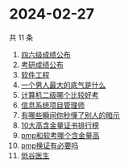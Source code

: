 # 2024-02-27

共 11 条

<!-- BEGIN ZHIHUSEARCH -->
<!-- 最后更新时间 Tue Feb 27 2024 12:09:19 GMT+0800 (China Standard Time) -->
1. [四六级成绩公布](https://www.zhihu.com/search?q=四六级成绩公布)
1. [考研成绩公布](https://www.zhihu.com/search?q=考研成绩公布)
1. [软件工程](https://www.zhihu.com/search?q=软件工程)
1. [一个男人最大的底气是什么](https://www.zhihu.com/search?q=一个男人最大的底气是什么)
1. [计算机二级哪个比较好考](https://www.zhihu.com/search?q=计算机二级哪个比较好考)
1. [信息系统项目管理师](https://www.zhihu.com/search?q=信息系统项目管理师)
1. [有哪些瞬间你秒懂了别人的暗示](https://www.zhihu.com/search?q=有哪些瞬间你秒懂了别人的暗示)
1. [10大高含金量证书排行榜](https://www.zhihu.com/search?q=10大高含金量证书排行榜)
1. [pmp和软考哪个含金量高](https://www.zhihu.com/search?q=pmp和软考哪个含金量高)
1. [pmp换证有必要吗](https://www.zhihu.com/search?q=pmp换证有必要吗)
1. [低谷医生](https://www.zhihu.com/search?q=低谷医生)
<!-- END ZHIHUSEARCH -->

